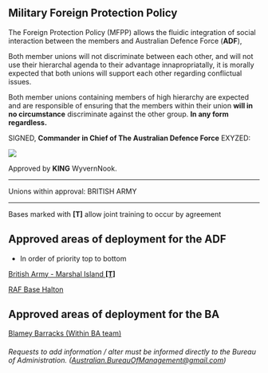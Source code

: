 
## Military Foreign Protection Policy

The Foreign Protection Policy (MFPP) allows the fluidic integration of social interaction between the members  and Australian Defence Force (**ADF**),

Both member unions will not discriminate between each other, and will not use their hierarchal agenda to their advantage innapropriatally, it is morally expected that both unions will support each other regarding conflictual issues.

Both member unions containing members of high hierarchy are expected and are responsible of ensuring that the members within their union **will in no circumstance** discriminate against the other group. **In any form regardless.**


SIGNED, **Commander in Chief of The Australian Defence Force** EXYZED:

![](https://user-images.githubusercontent.com/18582414/27302136-b0185c10-552d-11e7-8a17-23d4708b36e2.png)

Approved by **KING** WyvernNook.

***

Unions within approval:
BRITISH ARMY

***
Bases marked with **[T]** allow joint training to occur by agreement

## Approved areas of deployment for the ADF

- In order of priority top to bottom

[British Army - Marshal Island **[T]** ](https://www.roblox.com/games/698677668/British-Army-Marshal-Island-Training-Base)

[RAF Base Halton](https://www.roblox.com/games/871676716/Royal-Air-Force-Training-Base-Halton)

## Approved areas of deployment for the BA

[Blamey Barracks (Within BA team)](https://www.roblox.com/games/846150491/ADF-Blamey-Barracks)

###### Requests to add information / alter must be informed directly to the Bureau of Administration. (Australian.BureauOfManagement@gmail.com)
